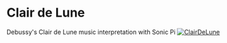 # Clair de Lune

Debussy's Clair de Lune music interpretation with Sonic Pi
[![ClairDeLune](http://img.youtube.com/vi/IO5rN6sIqs4/0.jpg)](http://www.youtube.com/watch?v=IO5rN6sIqs4)
